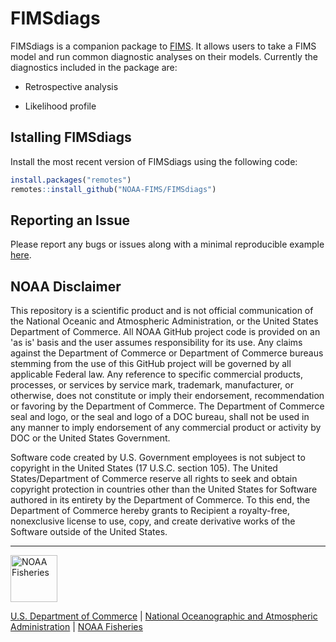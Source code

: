 # FIMSdiags

FIMSdiags is a companion package to [FIMS](https://github.com/NOAA-FIMS/FIMS). It allows users to take a FIMS model and run common diagnostic analyses on their models. Currently the diagnostics included in the package are:

-   Retrospective analysis

-   Likelihood profile

## Istalling FIMSdiags  

Install the most recent version of FIMSdiags using the following code:

``` R
install.packages("remotes")
remotes::install_github("NOAA-FIMS/FIMSdiags")
```

## Reporting an Issue  

Please report any bugs or issues along with a minimal reproducible example [here](https://github.com/NOAA-FIMS/FIMSdiags/issues).

## NOAA Disclaimer

This repository is a scientific product and is not official communication of the National Oceanic and Atmospheric Administration, or the United States Department of Commerce. All NOAA GitHub project code is provided on an 'as is' basis and the user assumes responsibility for its use. Any claims against the Department of Commerce or Department of Commerce bureaus stemming from the use of this GitHub project will be governed by all applicable Federal law. Any reference to specific commercial products, processes, or services by service mark, trademark, manufacturer, or otherwise, does not constitute or imply their endorsement, recommendation or favoring by the Department of Commerce. The Department of Commerce seal and logo, or the seal and logo of a DOC bureau, shall not be used in any manner to imply endorsement of any commercial product or activity by DOC or the United States Government.

Software code created by U.S. Government employees is not subject to copyright in the United States (17 U.S.C. section 105). The United States/Department of Commerce reserve all rights to seek and obtain copyright protection in countries other than the United States for Software authored in its entirety by the Department of Commerce. To this end, the Department of Commerce hereby grants to Recipient a royalty-free, nonexclusive license to use, copy, and create derivative works of the Software outside of the United States.

------------------------------------------------------------------------

<img src="https://raw.githubusercontent.com/nmfs-general-modeling-tools/nmfspalette/main/man/figures/noaa-fisheries-rgb-2line-horizontal-small.png" alt="NOAA Fisheries" height="75"/>

[U.S. Department of Commerce](https://www.commerce.gov/) \| [National Oceanographic and Atmospheric Administration](https://www.noaa.gov) \| [NOAA Fisheries](https://www.fisheries.noaa.gov/)